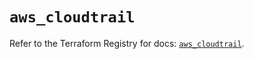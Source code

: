 # `aws_cloudtrail`

Refer to the Terraform Registry for docs: [`aws_cloudtrail`](https://registry.terraform.io/providers/hashicorp/aws/5.85.0/docs/resources/cloudtrail).

